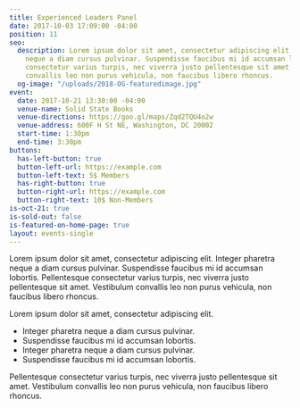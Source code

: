 ```yaml
---
title: Experienced Leaders Panel
date: 2017-10-03 17:09:00 -04:00
position: 11
seo:
  description: Lorem ipsum dolor sit amet, consectetur adipiscing elit. Integer pharetra
    neque a diam cursus pulvinar. Suspendisse faucibus mi id accumsan lobortis. Pellentesque
    consectetur varius turpis, nec viverra justo pellentesque sit amet. Vestibulum
    convallis leo non purus vehicula, non faucibus libero rhoncus.
  og-image: "/uploads/2018-OG-featuredimage.jpg"
event:
  date: 2017-10-21 13:30:00 -04:00
  venue-name: Solid State Books
  venue-directions: https://goo.gl/maps/Zqd2TQU4o2w
  venue-address: 600F H St NE, Washington, DC 20002
  start-time: 1:30pm
  end-time: 3:30pm
buttons:
  has-left-button: true
  button-left-url: https://example.com
  button-left-text: 5$ Members
  has-right-button: true
  button-right-url: https://example.com
  button-right-text: 10$ Non-Members
is-oct-21: true
is-sold-out: false
is-featured-on-home-page: true
layout: events-single
---
```


Lorem ipsum dolor sit amet, consectetur adipiscing elit. Integer pharetra neque a diam cursus pulvinar. Suspendisse faucibus mi id accumsan lobortis. Pellentesque consectetur varius turpis, nec viverra justo pellentesque sit amet. Vestibulum convallis leo non purus vehicula, non faucibus libero rhoncus.

Lorem ipsum dolor sit amet, consectetur adipiscing elit.

* Integer pharetra neque a diam cursus pulvinar.
* Suspendisse faucibus mi id accumsan lobortis.
* Integer pharetra neque a diam cursus pulvinar.
* Suspendisse faucibus mi id accumsan lobortis.

Pellentesque consectetur varius turpis, nec viverra justo pellentesque sit amet. Vestibulum convallis leo non purus vehicula, non faucibus libero rhoncus.